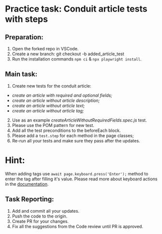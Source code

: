 # Practice task: Conduit article tests with steps

## Preparation:
1. Open the forked repo in VSCode.
2. Create a new branch: git checkout -b added_article_test
3. Run the installation commands `npm ci` & `npx playwright install`.

## Main task:
1. Create new tests for the conduit article: 
* *create an article with required and optional fields;*
* *create an article without article description;* 
* *create an article without article text;* 
* *create an article without article tag;* 
2. Use as an example *createArticleWithoutRequiredFields.spec.js* test.
3. Please use the POM pattern for new test. 
4. Add all the test preconditions to the beforeEach block. 
5. Please add a `test.step` for each method in the page classes;
6. Re-run all your tests and make sure they pass after the updates. 

# Hint:
When adding tags use  `await page.keyboard.press('Enter');` method to enter the tag after filling it's value. Please read more about keyboard actions in the [documentation](https://playwright.dev/docs/api/class-keyboard). 

## Task Reporting: 
1. Add and commit all your updates. 
2. Push the code to the origin.
3. Create PR for your changes. 
4. Fix all the suggestions from the Code review until PR is approved.  

